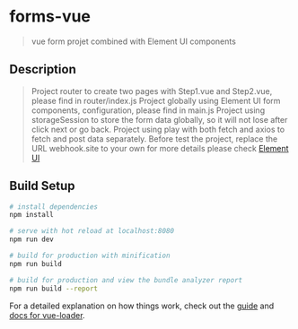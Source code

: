 # forms-vue

> vue form projet combined with Element UI components

## Description

> Project router to create two pages with Step1.vue and Step2.vue, please find in router/index.js
> Project globally using Element UI form components, configuration, please find in main.js
> Project using storageSession to store the form data globally, so it will not lose after click next or go back.
> Project using play with both fetch and axios to fetch and post data separately.
> Before test the project, replace the URL webhook.site to your own
> for more details please check [Element UI](https://element.eleme.io/#/en-US/component/i18n)


## Build Setup

``` bash
# install dependencies
npm install

# serve with hot reload at localhost:8080
npm run dev

# build for production with minification
npm run build

# build for production and view the bundle analyzer report
npm run build --report
```

For a detailed explanation on how things work, check out the [guide](http://vuejs-templates.github.io/webpack/) and [docs for vue-loader](http://vuejs.github.io/vue-loader).
